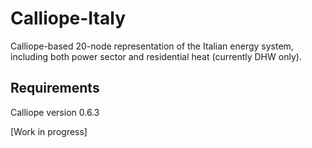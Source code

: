# Calliope-Italy
Calliope-based 20-node representation of the Italian energy system, including both power sector and residential heat (currently DHW only).

## Requirements
Calliope version 0.6.3

[Work in progress]
